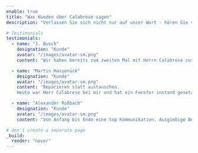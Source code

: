 ```yaml
---
enable: true
title: "Was Kunden über Calabrese sagen"
description: "Verlassen Sie sich nicht nur auf unser Wort - hören Sie von einigen unserer zufriedenen Benutzer!  Sehen Sie sich einige unserer Erfahrungsberichte an, um zu erfahren, was andere über Calabrese sagen."

# Testimonials
testimonials:
  - name: "J. Busch"
    designation: "Kunde"
    avatar: "/images/avatar-sm.png"
    content: "Wir haben bereits zum zweiten Mal mit Herrn Calabrese zusammengearbeitet. Er und sein Team haben für uns mehrere Arbeiten im Rahmen einer Hausrenovierung ausgeführt. Die Kommunikation und Flexibilität von Herrn Calabrese sowie die Ausführung der Arbeiten haben unsere bereits schon hohen Erwartungen (vom letzten Mal) übertroffen. Wir werden uns bei zukünftig anfallenden Arbeiten immer wieder an Herrn Calabrese und sein Team wenden und können ihn bedenkenlos weiterempfehlen. Hohe Qualität zu fairen Preisen!."

  - name: "Martin Hassenück"
    designation: "Kunde"
    avatar: "/images/avatar-sm.png"
    content: 'Reparieren statt austauschen.
    Heute war Herr Calabrese bei mir und hat ein Fenster instand gesetzt. Andere Handwerker winken bei 30 Jahre alten Fenstern ab und behaupten "die müssen ausgetauscht werden" aber nicht Herr Calabrese. Böden mit mitgebrachten Decken geschützt, Fensterflügel ausgehängt, Verschraubungen erneuert, Fensterflügel wieder eingesetzt...so stelle ich mir ein Handwerker vor. Nachdem die "Baustelle" von Ihm gesäubert wurde verschwand Herr Cabrese nach nicht mal einer Stunde. Ich kann diese Firma uneingeschränkt empfehlen und lasse mal 5 Sterne da die hat er sich verdient...schade das es solche Firmen fast nicht mehr gibt.'

  - name: "Alexander Roßbach"
    designation: "Kunde"
    avatar: "/images/avatar-sm.png"
    content: "Von Anfang bis Ende eine top Kommunikation. Ausgiebige Beratung, individuell und professionell. Dazu eine Umsetzung geprägt von hoher Qualität, Zuverlässigkeit und einem reibungslosen Ablauf. Wir sind rundum zufrieden."

# don't create a separate page
_build:
  render: "never"
---
```

